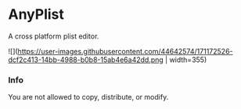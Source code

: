 # AnyPlist

A cross platform plist editor. 

![](https://user-images.githubusercontent.com/44642574/171172526-dcf2c413-14bb-4988-b0b8-15ab4e6a42dd.png | width=355)

### Info
You are not allowed to copy, distribute, or modify.
